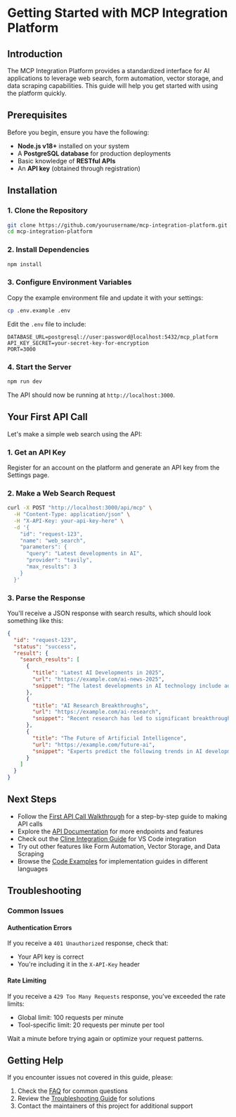 # Getting Started with MCP Integration Platform

## Introduction

The MCP Integration Platform provides a standardized interface for AI applications to leverage web search, form automation, vector storage, and data scraping capabilities. This guide will help you get started with using the platform quickly.

## Prerequisites

Before you begin, ensure you have the following:

- **Node.js v18+** installed on your system
- A **PostgreSQL database** for production deployments
- Basic knowledge of **RESTful APIs**
- An **API key** (obtained through registration)

## Installation

### 1. Clone the Repository

```bash
git clone https://github.com/yourusername/mcp-integration-platform.git
cd mcp-integration-platform
```

### 2. Install Dependencies

```bash
npm install
```

### 3. Configure Environment Variables

Copy the example environment file and update it with your settings:

```bash
cp .env.example .env
```

Edit the `.env` file to include:

```
DATABASE_URL=postgresql://user:password@localhost:5432/mcp_platform
API_KEY_SECRET=your-secret-key-for-encryption
PORT=3000
```

### 4. Start the Server

```bash
npm run dev
```

The API should now be running at `http://localhost:3000`.

## Your First API Call

Let's make a simple web search using the API:

### 1. Get an API Key

Register for an account on the platform and generate an API key from the Settings page.

### 2. Make a Web Search Request

```bash
curl -X POST "http://localhost:3000/api/mcp" \
  -H "Content-Type: application/json" \
  -H "X-API-Key: your-api-key-here" \
  -d '{
    "id": "request-123",
    "name": "web_search",
    "parameters": {
      "query": "Latest developments in AI",
      "provider": "tavily",
      "max_results": 3
    }
  }'
```

### 3. Parse the Response

You'll receive a JSON response with search results, which should look something like this:

```json
{
  "id": "request-123",
  "status": "success",
  "result": {
    "search_results": [
      {
        "title": "Latest AI Developments in 2025",
        "url": "https://example.com/ai-news-2025",
        "snippet": "The latest developments in AI technology include advancements in..."
      },
      {
        "title": "AI Research Breakthroughs",
        "url": "https://example.com/ai-research",
        "snippet": "Recent research has led to significant breakthroughs in..."
      },
      {
        "title": "The Future of Artificial Intelligence",
        "url": "https://example.com/future-ai",
        "snippet": "Experts predict the following trends in AI development..."
      }
    ]
  }
}
```

## Next Steps

- Follow the [First API Call Walkthrough](first-api-call.md) for a step-by-step guide to making API calls
- Explore the [API Documentation](/api-docs.yaml) for more endpoints and features
- Check out the [Cline Integration Guide](/cline-integration) for VS Code integration
- Try out other features like Form Automation, Vector Storage, and Data Scraping
- Browse the [Code Examples](examples/index.md) for implementation guides in different languages

## Troubleshooting

### Common Issues

#### Authentication Errors

If you receive a `401 Unauthorized` response, check that:
- Your API key is correct
- You're including it in the `X-API-Key` header

#### Rate Limiting

If you receive a `429 Too Many Requests` response, you've exceeded the rate limits:
- Global limit: 100 requests per minute
- Tool-specific limit: 20 requests per minute per tool

Wait a minute before trying again or optimize your request patterns.

## Getting Help

If you encounter issues not covered in this guide, please:

1. Check the [FAQ](/docs/faq.md) for common questions
2. Review the [Troubleshooting Guide](/docs/troubleshooting.md) for solutions
3. Contact the maintainers of this project for additional support
